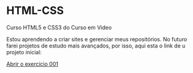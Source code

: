 # HTML-CSS

Curso HTML5 e CSS3 do Curso em Video

 Estou aprendendo a criar sites e gerenciar meus repositórios.
 No futuro farei projetos de estudo mais avançados, por isso, aqui esta o link de u projeto inicial:

<a href= "https://chenzorv9.github.io/html-css//html-css/exercicios/ex001/index.html" target="_self" rel= "external">Abrir o exercício 001</a>